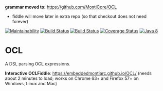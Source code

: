**grammar moved to:** https://github.com/MontiCore/OCL
   * fiddle will move later in extra repo (so that checkout does not need forever)

[![Maintainability](https://api.codeclimate.com/v1/badges/7f8f42df0538b9b4f8ec/maintainability)](https://codeclimate.com/github/EmbeddedMontiArc/OCL/maintainability)
[![Build Status](https://travis-ci.org/EmbeddedMontiArc/OCL.svg?branch=master)](https://travis-ci.org/EmbeddedMontiArc/OCL)
[![Build Status](https://circleci.com/gh/EmbeddedMontiArc/OCL/tree/master.svg?style=shield&circle-token=:circle-token)](https://circleci.com/gh/EmbeddedMontiArc/OCL/tree/master)
[![Coverage Status](https://coveralls.io/repos/github/EmbeddedMontiArc/OCL/badge.svg?branch=master)](https://coveralls.io/github/EmbeddedMontiArc/OCL?branch=master)
 [![Java 8](https://img.shields.io/badge/java-8-blue.svg)](http://java.oracle.com)

# OCL

A DSL parsing OCL expressions.

**Interactive OCLFiddle**: https://embeddedmontiarc.github.io/OCL/
(needs about 2 minutes to load; works on Chrome 63+ and Firefox 57+ on Windows, Linux and Mac)
